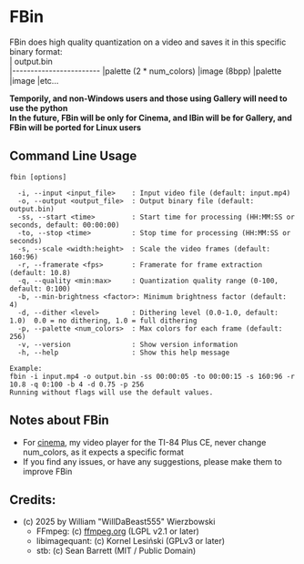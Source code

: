 # FBin  
FBin does high quality quantization on a  video and saves it in this specific binary format:  
|       output.bin       
|------------------------
|palette (2 * num_colors)
|image (8bpp)
|palette
|image
|etc...

**Temporily, and non-Windows users and those using Gallery will need to use the python**  
**In the future, FBin will be only for Cinema, and IBin will be for Gallery, and FBin will be ported for Linux users**

## Command Line Usage
```
fbin [options]

  -i, --input <input_file>    : Input video file (default: input.mp4)  
  -o, --output <output_file>  : Output binary file (default: output.bin)  
  -ss, --start <time>         : Start time for processing (HH:MM:SS or seconds, default: 00:00:00)  
  -to, --stop <time>          : Stop time for processing (HH:MM:SS or seconds)  
  -s, --scale <width:height>  : Scale the video frames (default: 160:96)  
  -r, --framerate <fps>       : Framerate for frame extraction (default: 10.8)  
  -q, --quality <min:max>     : Quantization quality range (0-100, default: 0:100)  
  -b, --min-brightness <factor>: Minimum brightness factor (default: 4)  
  -d, --dither <level>        : Dithering level (0.0-1.0, default: 1.0)  0.0 = no dithering, 1.0 = full dithering  
  -p, --palette <num_colors>  : Max colors for each frame (default: 256)  
  -v, --version               : Show version information  
  -h, --help                  : Show this help message  

Example:
fbin -i input.mp4 -o output.bin -ss 00:00:05 -to 00:00:15 -s 160:96 -r 10.8 -q 0:100 -b 4 -d 0.75 -p 256
Running without flags will use the default values.
```

## Notes about FBin
* For [cinema](https://github.com/will-dabeast09/cinema), my video player for the TI-84 Plus CE, never change num_colors, as it expects a specific format  
* If you find any issues, or have any suggestions, please make them to improve FBin

## Credits:

* (c) 2025 by William "WillDaBeast555" Wierzbowski
  * FFmpeg:        (c) [ffmpeg.org](https://ffmpeg.org/) (LGPL v2.1 or later)
  * libimagequant: (c) Kornel Lesiński (GPLv3 or later)
  * stb:           (c) Sean Barrett (MIT / Public Domain)
